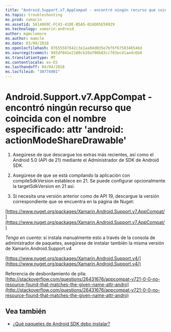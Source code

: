 ```yaml
---
title: "Android.Support.v7.AppCompat - encontró ningún recurso que coincida con el nombre especificado: attr 'android: actionModeShareDrawable'"
ms.topic: troubleshooting
ms.prod: xamarin
ms.assetid: 5814069C-FC43-41DE-B5A5-024D05E59929
ms.technology: xamarin-android
author: mgmclemore
ms.author: mamcle
ms.date: 03/09/2018
ms.openlocfilehash: 07655587642c3e1aa94d035e76f6f6758340546d
ms.sourcegitcommit: 945df041e2180cb20af08b83cc703ecd1aedc6b0
ms.translationtype: MT
ms.contentlocale: es-ES
ms.lasthandoff: 04/04/2018
ms.locfileid: "30774901"
---
```

# <a name="androidsupportv7appcompat---no-resource-found-that-matches-the-given-name-attr-androidactionmodesharedrawable"></a>Android.Support.v7.AppCompat - encontró ningún recurso que coincida con el nombre especificado: attr 'android: actionModeShareDrawable'

1. Asegúrese de que descargue los extras más recientes, así como el Android 5.0 (API de 21) mediante el Administrador de SDK de Android SDK.

2. Asegúrese de que se está compilando la aplicación con compileSdkVersion establece en 21. Se puede configurar opcionalmente la targetSdkVersion en 21 así.

3. Si necesita una versión anterior como de API 19, descargue la versión correspondiente que se encuentra en la página de Nuget:

[https://www.nuget.org/packages/Xamarin.Android.Support.v7.AppCompat/](https://www.nuget.org/packages/Xamarin.Android.Support.v7.AppCompat/)

*Tenga en cuenta*: si instala manualmente esto a través de la consola de administrador de paquetes, asegúrese de instalar también la misma versión de Xamarin.Android.Support.v4

[https://www.nuget.org/packages/Xamarin.Android.Support.v4/](https://www.nuget.org/packages/Xamarin.Android.Support.v4/)

Referencia de desbordamiento de pila: [http://stackoverflow.com/questions/26431676/appcompat-v721-0-0-no-resource-found-that-matches-the-given-name-attr-andro](http://stackoverflow.com/questions/26431676/appcompat-v721-0-0-no-resource-found-that-matches-the-given-name-attr-andro)

## <a name="see-also"></a>Vea también

- [¿Qué paquetes de Android SDK debo instalar?](~/android/troubleshooting/questions/install-android-sdk-packages.md)

